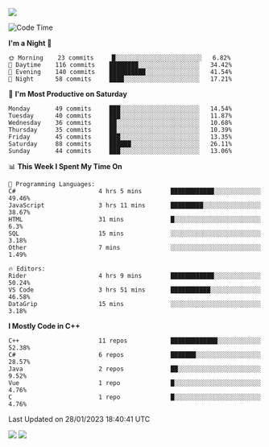 ![](https://komarev.com/ghpvc/?username=lilpidgey&color=red)
<!--START_SECTION:waka-->
![Code Time](http://img.shields.io/badge/Code%20Time-1%2C482%20hrs%2050%20mins-blue)

**I'm a Night 🦉** 

```text
🌞 Morning    23 commits     █░░░░░░░░░░░░░░░░░░░░░░░░   6.82% 
🌆 Daytime    116 commits    ████████░░░░░░░░░░░░░░░░░   34.42% 
🌃 Evening    140 commits    ██████████░░░░░░░░░░░░░░░   41.54% 
🌙 Night      58 commits     ████░░░░░░░░░░░░░░░░░░░░░   17.21%

```
📅 **I'm Most Productive on Saturday** 

```text
Monday       49 commits     ███░░░░░░░░░░░░░░░░░░░░░░   14.54% 
Tuesday      40 commits     ███░░░░░░░░░░░░░░░░░░░░░░   11.87% 
Wednesday    36 commits     ██░░░░░░░░░░░░░░░░░░░░░░░   10.68% 
Thursday     35 commits     ██░░░░░░░░░░░░░░░░░░░░░░░   10.39% 
Friday       45 commits     ███░░░░░░░░░░░░░░░░░░░░░░   13.35% 
Saturday     88 commits     ██████░░░░░░░░░░░░░░░░░░░   26.11% 
Sunday       44 commits     ███░░░░░░░░░░░░░░░░░░░░░░   13.06%

```


📊 **This Week I Spent My Time On** 

```text
💬 Programming Languages: 
C#                       4 hrs 5 mins        ████████████░░░░░░░░░░░░░   49.46% 
JavaScript               3 hrs 11 mins       █████████░░░░░░░░░░░░░░░░   38.67% 
HTML                     31 mins             █░░░░░░░░░░░░░░░░░░░░░░░░   6.3% 
SQL                      15 mins             ░░░░░░░░░░░░░░░░░░░░░░░░░   3.18% 
Other                    7 mins              ░░░░░░░░░░░░░░░░░░░░░░░░░   1.49%

🔥 Editors: 
Rider                    4 hrs 9 mins        ████████████░░░░░░░░░░░░░   50.24% 
VS Code                  3 hrs 51 mins       ███████████░░░░░░░░░░░░░░   46.58% 
DataGrip                 15 mins             ░░░░░░░░░░░░░░░░░░░░░░░░░   3.18%

```

**I Mostly Code in C++** 

```text
C++                      11 repos            █████████████░░░░░░░░░░░░   52.38% 
C#                       6 repos             ███████░░░░░░░░░░░░░░░░░░   28.57% 
Java                     2 repos             ██░░░░░░░░░░░░░░░░░░░░░░░   9.52% 
Vue                      1 repo              █░░░░░░░░░░░░░░░░░░░░░░░░   4.76% 
C                        1 repo              █░░░░░░░░░░░░░░░░░░░░░░░░   4.76%

```



 Last Updated on 28/01/2023 18:40:41 UTC
<!--END_SECTION:waka-->
![](https://hit.yhype.me/github/profile?user_id=42968544)
![](https://komarev.com/ghpvc/?lilpidgey)
